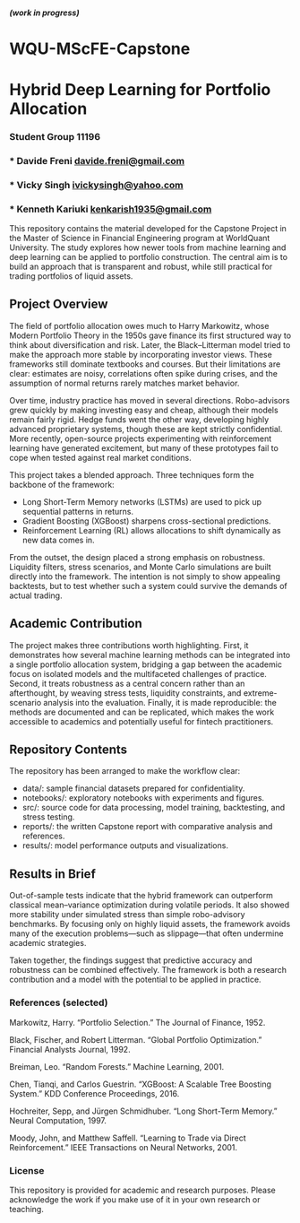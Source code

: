##### (work in progress)
# WQU-MScFE-Capstone
# Hybrid Deep Learning for Portfolio Allocation
### Student Group 11196
### * Davide Freni	davide.freni@gmail.com 
### * Vicky Singh	ivickysingh@yahoo.com
### * Kenneth Kariuki	kenkarish1935@gmail.com

This repository contains the material developed for the Capstone Project in the Master of Science in Financial Engineering program at WorldQuant University. The study explores how newer tools from machine learning and deep learning can be applied to portfolio construction. The central aim is to build an approach that is transparent and robust, while still practical for trading portfolios of liquid assets.

## Project Overview
The field of portfolio allocation owes much to Harry Markowitz, whose Modern Portfolio Theory in the 1950s gave finance its first structured way to think about diversification and risk. Later, the Black–Litterman model tried to make the approach more stable by incorporating investor views. These frameworks still dominate textbooks and courses. But their limitations are clear: estimates are noisy, correlations often spike during crises, and the assumption of normal returns rarely matches market behavior.

Over time, industry practice has moved in several directions. Robo-advisors grew quickly by making investing easy and cheap, although their models remain fairly rigid. Hedge funds went the other way, developing highly advanced proprietary systems, though these are kept strictly confidential. More recently, open-source projects experimenting with reinforcement learning have generated excitement, but many of these prototypes fail to cope when tested against real market conditions.

This project takes a blended approach. Three techniques form the backbone of the framework:
* Long Short-Term Memory networks (LSTMs) are used to pick up sequential patterns in returns.
* Gradient Boosting (XGBoost) sharpens cross-sectional predictions.
* Reinforcement Learning (RL) allows allocations to shift dynamically as new data comes in.

From the outset, the design placed a strong emphasis on robustness. Liquidity filters, stress scenarios, and Monte Carlo simulations are built directly into the framework. The intention is not simply to show appealing backtests, but to test whether such a system could survive the demands of actual trading.

## Academic Contribution
The project makes three contributions worth highlighting. First, it demonstrates how several machine learning methods can be integrated into a single portfolio allocation system, bridging a gap between the academic focus on isolated models and the multifaceted challenges of practice. Second, it treats robustness as a central concern rather than an afterthought, by weaving stress tests, liquidity constraints, and extreme-scenario analysis into the evaluation. Finally, it is made reproducible: the methods are documented and can be replicated, which makes the work accessible to academics and potentially useful for fintech practitioners.

## Repository Contents
The repository has been arranged to make the workflow clear:
* data/: sample financial datasets prepared for confidentiality.
* notebooks/: exploratory notebooks with experiments and figures.
* src/: source code for data processing, model training, backtesting, and stress testing.
* reports/: the written Capstone report with comparative analysis and references.
* results/: model performance outputs and visualizations.

## Results in Brief
Out-of-sample tests indicate that the hybrid framework can outperform classical mean–variance optimization during volatile periods. It also showed more stability under simulated stress than simple robo-advisory benchmarks. By focusing only on highly liquid assets, the framework avoids many of the execution problems—such as slippage—that often undermine academic strategies.

Taken together, the findings suggest that predictive accuracy and robustness can be combined effectively. The framework is both a research contribution and a model with the potential to be applied in practice.

### References (selected)
Markowitz, Harry. “Portfolio Selection.” The Journal of Finance, 1952.

Black, Fischer, and Robert Litterman. “Global Portfolio Optimization.” Financial Analysts Journal, 1992.

Breiman, Leo. “Random Forests.” Machine Learning, 2001.

Chen, Tianqi, and Carlos Guestrin. “XGBoost: A Scalable Tree Boosting System.” KDD Conference Proceedings, 2016.

Hochreiter, Sepp, and Jürgen Schmidhuber. “Long Short-Term Memory.” Neural Computation, 1997.

Moody, John, and Matthew Saffell. “Learning to Trade via Direct Reinforcement.” IEEE Transactions on Neural Networks, 2001.

### License
This repository is provided for academic and research purposes. Please acknowledge the work if you make use of it in your own research or teaching.
